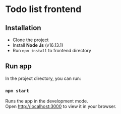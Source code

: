# Todo list frontend

## Installation
* Clone the project
* Install **Node Js** (v16.13.1)
* Run `npm install` to frontend directory

## Run app
In the project directory, you can run:

### `npm start`

Runs the app in the development mode.\
Open [http://localhost:3000](http://localhost:3000) to view it in your browser.
